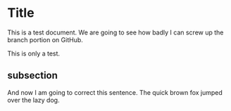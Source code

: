 # Title #
This is a test document.  We are going to see how badly I can screw up the branch portion on GitHub. 

This is only a test.  
## subsection ##
And now I am going to correct this sentence.  The quick brown fox jumped over the lazy dog.

